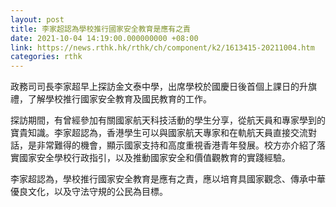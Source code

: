 ```yaml
---
layout: post
title: 李家超認為學校推行國家安全教育是應有之責
date: 2021-10-04 14:19:00.000000000 +08:00
link: https://news.rthk.hk/rthk/ch/component/k2/1613415-20211004.htm
categories: rthk
---
```


政務司司長李家超早上探訪金文泰中學，出席學校於國慶日後首個上課日的升旗禮，了解學校推行國家安全教育及國民教育的工作。

探訪期間，有曾經參加有關國家航天科技活動的學生分享，從航天員和專家學到的寶貴知識。李家超認為，香港學生可以與國家航天專家和在軌航天員直接交流對話，是非常難得的機會，顯示國家支持和高度重視香港青年發展。校方亦介紹了落實國家安全學校行政指引，以及推動國家安全和價值觀教育的實踐經驗。

李家超認為，學校推行國家安全教育是應有之責，應以培育具國家觀念、傳承中華優良文化，以及守法守規的公民為目標。

